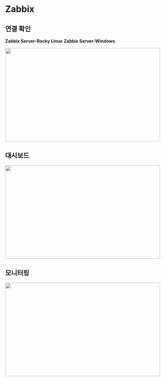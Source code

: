 
# Zabbix

## 연결 확인

**Zabbix Server-Rocky Linux**
**Zabbix Server-Windows**

<img src=https://github.com/user-attachments/assets/ea680be8-33f4-4439-97ce-83553c4f2c0a width=500 height=300>

## 대시보드

<img src=https://github.com/user-attachments/assets/e6649abc-0a31-43fd-ad44-ccbfe568ed00 width=500 height=300>

## 모니터링

<img src="https://github.com/user-attachments/assets/cbdbe01a-e1ed-4846-8083-38c7e08bdbca" width=500 height=300>  

